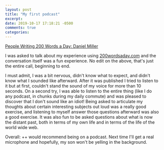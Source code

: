 ```yaml
---
layout: post
title: "My first podcast"
excerpt: 
date: 2019-10-17 17:18:21 -0500
comments: true
categories: 
---
```


[People Writing 200 Words a Day: Daniel Miller](https://200.transistor.fm/episodes/daniel-miller)

I was asked to talk about my experience using [200wordsaday.com](https://200wordsaday.com) and the conversation itself was a fun experience. No edit on the above, that's just the entire call, beginning to end.

I must admit, I was a bit nervous, didn't know what to expect, and didn't know what I sounded like afterward. After it was published I tried to listen to it but at first, couldn't stand the sound of my voice for more than 10 seconds. On a second try, I was able to listen to the entire thing (like I do any podcast, in chunks during my daily commute) and was pleased to discover that I don't sound like an idiot! Being asked to articulate my thoughts about certain interesting subjects out loud was a really good exercise, and listening to myself answer those questions afterward was also a good exercise. It was also fun to be asked questions about what is now the distant past, both in terms of my own life and in terms of the life of the world wide web. 

Overall: ++ would recommend being on a podcast. Next time I'll get a real microphone and hopefully, my son won't be yelling in the background.
